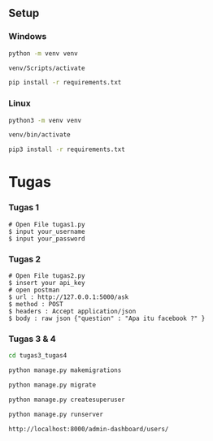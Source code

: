 ## Setup
### Windows
```bash
python -m venv venv
```
```bash
venv/Scripts/activate
```
```bash
pip install -r requirements.txt
```
### Linux
```bash
python3 -m venv venv
```
```bash
venv/bin/activate
```
```bash
pip3 install -r requirements.txt
```
# Tugas
### Tugas 1
```
# Open File tugas1.py
$ input your_username
$ input your_password
```
### Tugas 2
```
# Open File tugas2.py
$ insert your api_key
# open postman 
$ url : http://127.0.0.1:5000/ask
$ method : POST
$ headers : Accept application/json
$ body : raw json {"question" : "Apa itu facebook ?" }
```
### Tugas 3 & 4
```bash
cd tugas3_tugas4
```
```bash
python manage.py makemigrations
```
```bash
python manage.py migrate
```
```bash
python manage.py createsuperuser
```
```bash
python manage.py runserver
```
```bash
http://localhost:8000/admin-dashboard/users/
```



